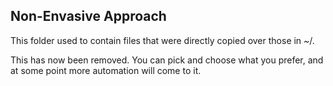 ## Non-Envasive Approach

This folder used to contain files that were directly copied over those in ~/.

This has now been removed. You can pick and choose what you prefer, and at some point more automation will come to it.
